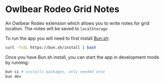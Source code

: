 # Owlbear Rodeo Grid Notes

An Owlbear Rodeo extension which allows you to write notes for grid location. The notes will be saved to `localStorage`

To run the app you will need to first install [Bun.sh](https://bun.sh/):

```bash
curl -fsSL https://bun.sh/install | bash
```

Once you have Bun.sh install, you can start the app in development mode by running:

```bash
bun ci # installs packages, only needed once
bun dev
```
